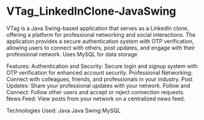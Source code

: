 # VTag_LinkedInClone-JavaSwing
VTag is a Java Swing-based application that serves as a LinkedIn clone, offering a platform for professional networking and social interactions. The application provides a secure authentication system with OTP verification, allowing users to connect with others, post updates, and engage with their professional network. Uses MySQL for data storage

Features:
Authentication and Security: Secure login and signup system with OTP verification for enhanced account security.
Professional Networking: Connect with colleagues, friends, and professionals in your industry.
Post Updates: Share your professional updates with your network.
Follow and Connect: Follow other users and accept or reject connection requests.
News Feed: View posts from your network on a centralized news feed.

Technologies Used:
Java
Java Swing
MySQL

